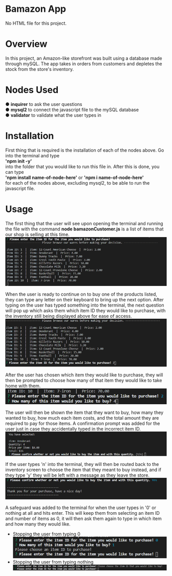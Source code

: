 # Bamazon App

No HTML file for this project.

# Overview

In this project, an Amazon-like storefront was built using a database made through mySQL. The app takes in orders from customers and depletes the stock from the store's inventory.

# Nodes Used
● <b>inquirer</b> to ask the user questions <br>
● <b>mysql2</b> to connect the javascript file to the mySQL database <br>
● <b>validator</b> to validate what the user types in <br>

# Installation
First thing that is required is the installation of each of the nodes above. Go into the terminal and type <br>
<b>'npm init -y'</b> <br>
into the folder that you would like to run this file in. After this is done, you can type <br>
<b>'npm install name-of-node-here'</b> or <b>'npm i name-of-node-here'</b> <br>
for each of the nodes above, excluding mysql2, to be able to run the javascript file.

# Usage
The first thing that the user will see upon opening the terminal and running the file with the command <b>node bamazonCustomer.js</b> is a list of items that our shop is selling at this time. <br>
![](bamazonSS/inventory.png) <br>

When the user is ready to continue on to buy one of the products listed, they can type any letter on their keyboard to bring up the next option. After typing on the user has typed something into the terminal, the next question will pop up which asks them which item ID they would like to purchase, with the inventory still being displayed above for ease of access. <br>
![](bamazonSS/choosingItem.png) <br>

After the user has chosen which item they would like to purchase, they will then be prompted to choose how many of that item they would like to take home with them. <br>
![](bamazonSS/howmanyItem.png) <br>

The user will then be shown the item that they want to buy, how many they wanted to buy, how much each item costs, and the total amount they are required to pay for those items. A confirmation prompt was added for the user just in case they accidentally typed in the incorrect item ID. <br>
![](bamazonSS/confirmation.png) <br>

If the user types 'n' into the terminal, they will then be routed back to the inventory screen to choose the item that they meant to buy instead, and if they type 'y' they will be left with a message as they leave the store. <br>
![](bamazonSS/exitstore.png) <br>

A safeguard was added to the terminal for when the user types in '0' or nothing at all and hits enter. This will keep them from selecting an item ID and number of items as 0, it will then ask them again to type in which item and how many they would like. <br>
  - Stopping the user from typing 0 <br>
![](bamazonSS/stopusertyping0.png) <br>
  - Stopping the user from typing nothing <br> 
![](bamazonSS/stopusertypingNothing.png) <br>

